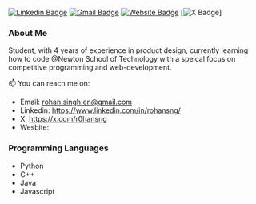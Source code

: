 [![Linkedin Badge](https://img.shields.io/badge/-Linkedin-blue?style=flat-square&logo=Linkedin&logoColor=white&link=https://www.linkedin.com/in/r0hansng/)]( https://www.linkedin.com/in/r0hansng/)
[![Gmail Badge](https://img.shields.io/badge/-danielmoya.dev@gmail.com-c14438?style=flat-square&logo=Gmail&logoColor=white&link=mailto:rohan.singh.en@gmail.com)](mailto:rohan.singh.en@gmail.com)
[![Website Badge](https://img.shields.io/badge/-Website-702963?style=flat-square&logo=appveyor&logoColor=white&link=https://moyadaniel.com/)](https://moyadaniel.com/)
[![X Badge](https://camo.githubusercontent.com/9aded120f7f0063fb850797728eb3eb52b74e6099eb2a86ca0ab98ab1b61ea3f/68747470733a2f2f696d672e736869656c64732e696f2f62616467652f526f68616e25323053696e67682d2532333030303030303f7374796c653d666c61742d737175617265266c6f676f3d78266c6f676f436f6c6f723d7768697465266c696e6b3d6874747073253341253246253246782e636f6d253246723068616e736e67)]

### About Me

Student, with 4 years of experience in product design, currently learning how to code @Newton School of Technology with a speical focus on competitive programming and web-development.

📫 You can reach me on:
- Email: rohan.singh.en@gmail.com
- Linkedin: https://www.linkedin.com/in/rohansng/
- X: https://x.com/r0hansng
- Wesbite:

### Programming Languages
* Python
* C++
* Java
* Javascript
